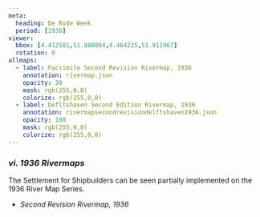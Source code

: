 ```yaml
---
meta:
  heading: De Rode Week
  period: [1936]
viewer:
  bbox: [4.412581,51.880094,4.464235,51.911967]
  rotation: 0
allmaps:
  - label: Facsimile Second Revision Rivermap, 1936
    annotation: rivermap.json
    opacity: 30
    mask: rgb(255,0,0)
    colorize: rgb(255,0,0)
  - label: Defltshaven Second Edition Rivermap, 1936
    annotation: rivermapsecondrevisiondelftshaven1936.json
    opacity: 100
    mask: rgb(255,0,0)
    colorize: rgb(255,0,0)
---
```


### _vi.    1936 Rivermaps_

The Settlement for Shipbuilders can be seen partially implemented on the 1936 River Map Series. 

- _Second Revision Rivermap, 1936_
